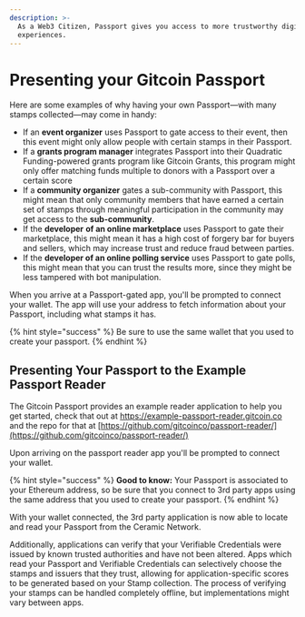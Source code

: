 ```yaml
---
description: >-
  As a Web3 Citizen, Passport gives you access to more trustworthy digital
  experiences.
---
```


# Presenting your Gitcoin Passport

Here are some examples of why having your own Passport—with many stamps collected—may come in handy:

* If an **event organizer** uses Passport to gate access to their event, then this event might only allow people with certain stamps in their Passport.
* If a **grants program manager** integrates Passport into their Quadratic Funding-powered grants program like Gitcoin Grants, this program might only offer matching funds multiple to donors with a Passport over a certain score
* If a **community organizer** gates a sub-community with Passport, this might mean that only community members that have earned a certain set of stamps through meaningful participation in the community may get access to the **sub-community**.&#x20;
* If the **developer** **of an online marketplace** uses Passport to gate their marketplace, this might mean it has a high cost of forgery bar for buyers and sellers, which may increase trust and reduce fraud between parties.
* If the **developer of an online polling service** uses Passport to gate polls, this might mean that you can trust the results more, since they might be less tampered with bot manipulation.

When you arrive at a Passport-gated app, you'll be prompted to connect your wallet. The app will use your address to fetch information about your Passport, including what stamps it has.

{% hint style="success" %}
Be sure to use the same wallet that you used to create your passport.
{% endhint %}

## Presenting Your Passport to the Example Passport Reader

The Gitcoin Passport provides an example reader application to help you get started, check that out at https://example-passport-reader.gitcoin.co and the repo for that at [https://github.com/gitcoinco/passport-reader/](https://github.com/gitcoinco/passport-reader/)

Upon arriving on the passport reader app you'll be prompted to connect your wallet.&#x20;

{% hint style="success" %}
**Good to know:** Your Passport is associated to your Ethereum address, so be sure that you connect to 3rd party apps using the same address that you used to create your passport.
{% endhint %}

With your wallet connected, the 3rd party application is now able to locate and read your Passport from the Ceramic Network.

Additionally, applications can verify that your Verifiable Credentials were issued by known trusted authorities and have not been altered. Apps which read your Passport and Verifiable Credentials can selectively choose the stamps and issuers that they trust, allowing for application-specific scores to be generated based on your Stamp collection. The process of verifying your stamps can be handled completely offline, but implementations might vary between apps.

